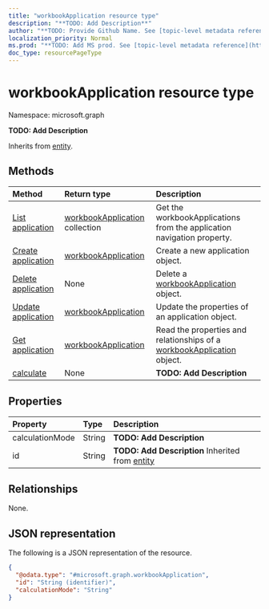 ```yaml
---
title: "workbookApplication resource type"
description: "**TODO: Add Description**"
author: "**TODO: Provide Github Name. See [topic-level metadata reference](https://msgo.azurewebsites.net/add/document/guidelines/metadata.html#topic-level-metadata)**"
localization_priority: Normal
ms.prod: "**TODO: Add MS prod. See [topic-level metadata reference](https://msgo.azurewebsites.net/add/document/guidelines/metadata.html#topic-level-metadata)**"
doc_type: resourcePageType
---
```


# workbookApplication resource type


Namespace: microsoft.graph

**TODO: Add Description**


Inherits from [entity](../resources/entity.md).

## Methods
|Method|Return type|Description|
|:---|:---|:---|
|[List application](../api/workbook-list-application.md)|[workbookApplication](../resources/workbookapplication.md) collection|Get the workbookApplications from the application navigation property.|
|[Create application](../api/workbook-post-application.md)|[workbookApplication](../resources/workbookapplication.md)|Create a new application object.|
|[Delete application](../api/workbook-delete-application.md)|None|Delete a [workbookApplication](../resources/workbookapplication.md) object.|
|[Update application](../api/workbook-update-application.md)|[workbookApplication](../resources/workbookapplication.md)|Update the properties of an application object.|
|[Get application](../api/workbook-get-workbookapplication.md)|[workbookApplication](../resources/workbookapplication.md)|Read the properties and relationships of a [workbookApplication](../resources/workbookapplication.md) object.|
|[calculate](../api/workbookapplication-calculate.md)|None|**TODO: Add Description**|

## Properties
|Property|Type|Description|
|:---|:---|:---|
|calculationMode|String|**TODO: Add Description**|
|id|String|**TODO: Add Description** Inherited from [entity](../resources/entity.md)|

## Relationships
None.

## JSON representation
The following is a JSON representation of the resource.
<!-- {
  "blockType": "resource",
  "keyProperty": "id",
  "@odata.type": "microsoft.graph.workbookApplication",
  "baseType": "microsoft.graph.entity",
  "openType": false
}
-->
``` json
{
  "@odata.type": "#microsoft.graph.workbookApplication",
  "id": "String (identifier)",
  "calculationMode": "String"
}
```

